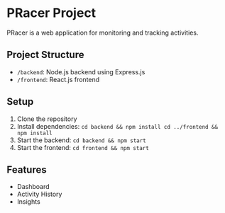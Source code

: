 # PRacer Project

PRacer is a web application for monitoring and tracking activities.

## Project Structure

- `/backend`: Node.js backend using Express.js
- `/frontend`: React.js frontend

## Setup

1. Clone the repository
2. Install dependencies: `cd backend && npm install cd ../frontend && npm install`
3. Start the backend: `cd backend && npm start`
4. Start the frontend: `cd frontend && npm start`

## Features

- Dashboard
- Activity History
- Insights